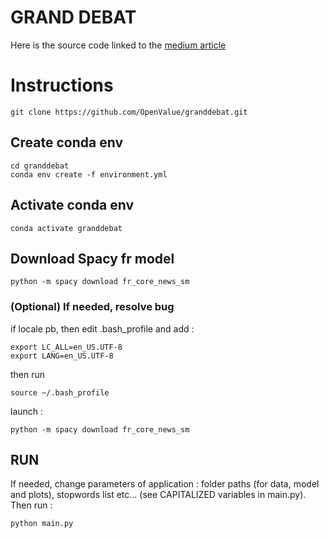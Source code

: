 # GRAND DEBAT

Here is the source code linked to the [medium article](https://medium.com/@contact_8561/une-analyse-des-donn%C3%A9es-du-grand-d%C3%A9bat-national-761f8b6e9e19)


# Instructions 
    git clone https://github.com/OpenValue/granddebat.git
## Create conda env
    cd granddebat
    conda env create -f environment.yml  
## Activate conda env
    conda activate granddebat
## Download Spacy fr model
    python -m spacy download fr_core_news_sm   
### (Optional) If needed, resolve bug 
if locale pb, then edit .bash_profile and add :

    export LC_ALL=en_US.UTF-8
    export LANG=en_US.UTF-8
then run 

    source ~/.bash_profile
launch : 

    python -m spacy download fr_core_news_sm

## RUN
If needed, change parameters of application : folder paths (for data, model and plots), stopwords list etc... (see CAPITALIZED variables in main.py).
Then run : 

    python main.py
    
